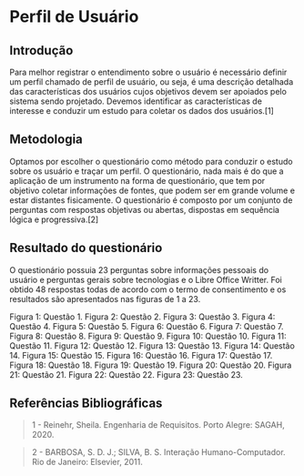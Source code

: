 # Perfil de Usuário

## Introdução

Para melhor registrar o entendimento sobre o usuário é necessário definir um perfil chamado de perfil de usuário, ou seja, é uma descrição detalhada das características dos usuários cujos objetivos devem ser apoiados pelo sistema sendo projetado. Devemos identificar as características de interesse e conduzir um estudo para coletar os dados dos usuários.[1]


## Metodologia

Optamos por escolher o questionário como método para conduzir o estudo sobre os usuário e traçar um perfil.
O questionário, nada mais é do que a aplicação de um instrumento na forma de questionário, que tem por objetivo coletar informações de fontes, que podem ser em grande volume e estar distantes fisicamente. O questionário é composto por um conjunto de perguntas com respostas objetivas ou abertas, dispostas em sequência lógica e progressiva.[2]

## Resultado do questionário

O questionário possuia 23 perguntas sobre informações pessoais do usuário e perguntas gerais sobre tecnologias e o Libre Office Writter. Foi obtido 48 respostas todas de acordo com o termo de consentimento e os resultados são apresentados nas figuras de 1 a 23.

Figura 1:  Questão 1.
Figura 2:  Questão 2.
Figura 3:  Questão 3.
Figura 4:  Questão 4.
Figura 5:  Questão 5.
Figura 6:  Questão 6.
Figura 7:  Questão 7.
Figura 8:  Questão 8.
Figura 9:  Questão 9.
Figura 10:  Questão 10.
Figura 11:  Questão 11.
Figura 12:  Questão 12.
Figura 13:  Questão 13.
Figura 14:  Questão 14.
Figura 15:  Questão 15.
Figura 16:  Questão 16.
Figura 17:  Questão 17.
Figura 18:  Questão 18.
Figura 19:  Questão 19.
Figura 20:  Questão 20.
Figura 21:  Questão 21.
Figura 22:  Questão 22.
Figura 23:  Questão 23.


## Referências Bibliográficas


> 1 - Reinehr, Sheila. Engenharia de Requisitos. Porto Alegre: SAGAH, 2020.

> 2 - BARBOSA, S. D. J.; SILVA, B. S. Interação Humano-Computador. Rio de Janeiro: Elsevier, 2011.



